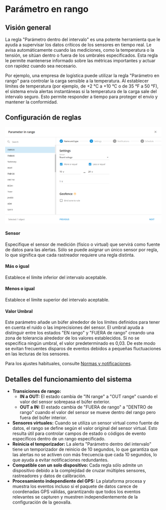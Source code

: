 # Parámetro en rango

## Visión general

La regla "Parámetro dentro del intervalo" es una potente herramienta que le ayuda a supervisar los datos críticos de los sensores en tiempo real. Le avisa automáticamente cuando las mediciones, como la temperatura o la tensión, se sitúan dentro o fuera de los umbrales especificados. Esta regla le permite mantenerse informado sobre las métricas importantes y actuar con rapidez cuando sea necesario.

Por ejemplo, una empresa de logística puede utilizar la regla "Parámetro en rango" para controlar la carga sensible a la temperatura. Al establecer límites de temperatura (por ejemplo, de +2 °C a +10 °C o de 35 °F a 50 °F), el sistema envía alertas instantáneas si la temperatura de la carga sale del intervalo seguro. Esto permite responder a tiempo para proteger el envío y mantener la conformidad.

## Configuración de reglas

![image-20240814-031415.png](../../gua-del-usuario/reglas-y-alertas/entradas-y-salidas/attachments/image-20240814-031415.png)

#### Sensor

Especifique el sensor de medición (físico o virtual) que servirá como fuente de datos para las alertas. Sólo se puede asignar un único sensor por regla, lo que significa que cada rastreador requiere una regla distinta.

#### Más o igual

Establece el límite inferior del intervalo aceptable.

#### Menos o igual

Establece el límite superior del intervalo aceptable.

#### Valor Umbral

Este parámetro añade un búfer alrededor de los límites definidos para tener en cuenta el ruido o las imprecisiones del sensor. El umbral ayuda a distinguir entre los estados "EN rango" y "FUERA de rango" creando una zona de tolerancia alrededor de los valores establecidos. Si no se especifica ningún umbral, el valor predeterminado es 0,03. De este modo se evitan frecuentes disparos de eventos debidos a pequeñas fluctuaciones en las lecturas de los sensores.

Para los ajustes habituales, consulte [Normas y notificaciones](../).

## Detalles del funcionamiento del sistema

* **Transiciones de rango:**
  * **IN a OUT:** El estado cambia de "IN range" a "OUT range" cuando el valor del sensor sobrepasa el búfer exterior.
  * **OUT a IN:** El estado cambia de "FUERA de rango" a "DENTRO de rango" cuando el valor del sensor se mueve dentro del rango pero fuera del búfer interior.
* **Sensores virtuales:** Cuando se utiliza un sensor virtual como fuente de datos, el rango se define según el valor original del sensor virtual. Esto resulta útil para controlar campos de estado o códigos de evento específicos dentro de un rango especificado.
* **Reinicia el temporizador:** La alerta "Parámetro dentro del intervalo" tiene un temporizador de reinicio de 10 segundos, lo que garantiza que las alertas no se activen con más frecuencia que cada 10 segundos, lo que ayuda a evitar notificaciones redundantes.
* **Compatible con un solo dispositivo:** Cada regla sólo admite un dispositivo debido a la complejidad de cruzar múltiples sensores, rastreadores y datos de calibración.
* **Procesamiento independiente del GPS:** La plataforma procesa y muestra los eventos incluso si el paquete de datos carece de coordenadas GPS válidas, garantizando que todos los eventos relevantes se capturen y muestren independientemente de la configuración de la geovalla.
